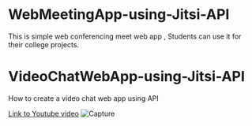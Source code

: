 # WebMeetingApp-using-Jitsi-API
This is simple web conferencing meet web app , Students can use it for their college projects.

# VideoChatWebApp-using-Jitsi-API
How to create a video chat web app using API

[Link to Youtube video](https://youtu.be/n3wp0xhap2k)
![Capture](https://user-images.githubusercontent.com/43510126/121779071-8245d380-cbb7-11eb-8672-53d0aaa19898.PNG)
